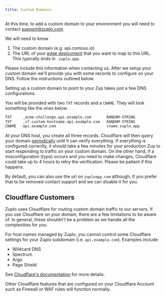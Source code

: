 ```yaml
---
title: Custom Domains
---
```


At this time, to add a custom domain to your environment you will need to contact [support@zuplo.com](mailto:support@zuplo.com).

We will need to know

1. The custom domain (e.g. api.contoso.io)
2. The URL of your [edge deployment](./environments.md) that you want to map to this URL. This typically ends in `.zuplo.app`.

Please include this information when contacting us. After we setup your custom domain we'll provide you with some records to configure on your DNS. Follow the instructions outlined below.

Setting up a custom domain to point to your Zup takes just a few DNS configurations.

You will be provided with two `TXT` records and a `CNAME`. They will look something like the ones below.

```txt
TXT     _acme-challenge.api.example.com       RANDOM-STRING
TXT     _cf-custom-hostname.api.example.com   RANDOM-STRING
CNAME   api.example.com                       cname.zuplo.app
```

At your DNS host, you create all three records. Cloudflare will then query your domain [periodically](https://developers.cloudflare.com/cloudflare-for-platforms/cloudflare-for-saas/start/hostname-verification-backoff-schedule/) until it can verify everything. If everything is configured correctly, it should take a few minutes for your production Zup to start responding to traffic on your custom domain. On the other hand, if a misconfiguration (typo) occurs and you need to make changes, Cloudflare could take up to 4 hours to retry the verification. Please be patient if this happens.

By default, you can also use the url on `zuploapp.com` although, if you prefer that to be removed contact support and we can disable it for you.

## Cloudflare Customers

Zuplo uses Cloudflare for routing custom domain traffic to our servers. If you use Cloudflare on your domain, there are a few limitations to be aware of. In general, these shouldn't be a problem as we handle all the complexities for you.

For host names managed by Zuplo, you cannot control some Cloudflare settings for your Zuplo subdomain (i.e. `api.example.com`). Examples include:

- Wildcard DNS
- Spectrum
- Argo
- Page Shield

See [Cloudflare's documentation](https://developers.cloudflare.com/cloudflare-for-platforms/cloudflare-for-saas/#limitations) for more details.

Other Cloudflare features that are configured on your Cloudflare Account such as Firewall or WAF rules will function normally.
